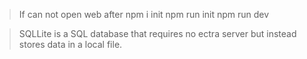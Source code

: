
>If can not open web after npm i init
npm run init
npm run dev

>SQLLite is a SQL database that requires no ectra server but instead stores data in a local file.